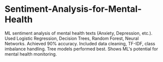 # Sentiment-Analysis-for-Mental-Health
ML sentiment analysis of mental health texts (Anxiety, Depression, etc.). Used Logistic Regression, Decision Trees, Random Forest, Neural Networks. Achieved 90% accuracy. Included data cleaning, TF-IDF, class imbalance handling. Tree models performed best. Shows ML's potential for mental health monitoring.
